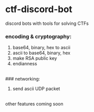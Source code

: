 # ctf-discord-bot
discord bots with tools for solving CTFs <br>
### encoding & cryptography: <br>
<ol>
  <li>base64, binary, hex to ascii</li>
  <li>ascii to base64, binary, hex</li>
  <li>make RSA public key</li>
  <li>endianness</li>
</ol> <br>
### networking: <br>
<ol>
  <li>send ascii UDP packet</li>
</ol> <br>
other features coming soon
